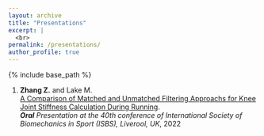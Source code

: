 ```yaml
---
layout: archive
title: "Presentations"
excerpt: |
  <br>
permalink: /presentations/
author_profile: true
---
```


{% include base_path %}

<!--- below will turn page into collection, pulling from _presentations folder --->

<!---
{% for post in site.presentations reversed %}
  {% include archive-single.html %}
{% endfor %}
--->

1. **Zhang Z.** and Lake M. <br>
[A Comparison of Matched and Unmatched Filtering Approachs for Knee Joint Stiffness Calculation During Running](https://commons.nmu.edu/isbs/vol40/iss1/195). <br> ***Oral** Presentation at the 40th conference of International Society of Biomechanics in Sport (ISBS), Liverool, UK*, 2022
